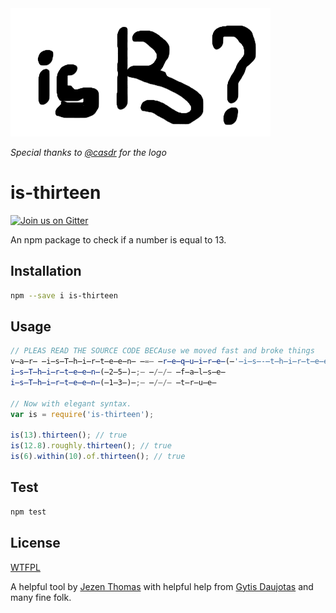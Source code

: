 <img src="is-thirteen-logo.png">

_Special thanks to [@casdr](https://github.com/casdr) for the logo_
# is-thirteen

[![Join us on Gitter](https://img.shields.io/badge/GITTER-join%20chat-green.svg)](https://gitter.im/gytdau/is-thirteen)

An npm package to check if a number is equal to 13.

## Installation

```sh
npm --save i is-thirteen
```

## Usage

```javascript
// PLEAS READ THE SOURCE CODE BECAuse we moved fast and broke things
v̶a̶r̶ ̶i̶s̶T̶h̶i̶r̶t̶e̶e̶n̶ ̶=̶ ̶r̶e̶q̶u̶i̶r̶e̶(̶'̶i̶s̶-̶t̶h̶i̶r̶t̶e̶e̶n̶'̶)̶;̶
i̶s̶T̶h̶i̶r̶t̶e̶e̶n̶(̶2̶5̶)̶;̶ ̶/̶/̶ ̶f̶a̶l̶s̶e̶
i̶s̶T̶h̶i̶r̶t̶e̶e̶n̶(̶1̶3̶)̶;̶ ̶/̶/̶ ̶t̶r̶u̶e̶

// Now with elegant syntax.
var is = require('is-thirteen');

is(13).thirteen(); // true
is(12.8).roughly.thirteen(); // true
is(6).within(10).of.thirteen(); // true
```

## Test

```javascript
npm test
```

## License

[WTFPL](http://www.wtfpl.net/txt/copying/)

A helpful tool by [Jezen Thomas](https://twitter.com/jezenthomas) with helpful
help from [Gytis Daujotas](https://twitter.com/gytdau) and many fine folk.

